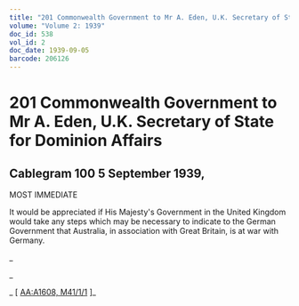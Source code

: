 ```yaml
---
title: "201 Commonwealth Government to Mr A. Eden, U.K. Secretary of State for Dominion Affairs"
volume: "Volume 2: 1939"
doc_id: 538
vol_id: 2
doc_date: 1939-09-05
barcode: 206126
---
```


# 201 Commonwealth Government to Mr A. Eden, U.K. Secretary of State for Dominion Affairs

## Cablegram 100 5 September 1939,

MOST IMMEDIATE

It would be appreciated if His Majesty's Government in the United Kingdom would take any steps which may be necessary to indicate to the German Government that Australia, in association with Great Britain, is at war with Germany.

_

_

_ [ [AA:A1608, M41/1/1](http://www.naa.gov.au/cgi-bin/Search?O=I&Number=206126) ]_
